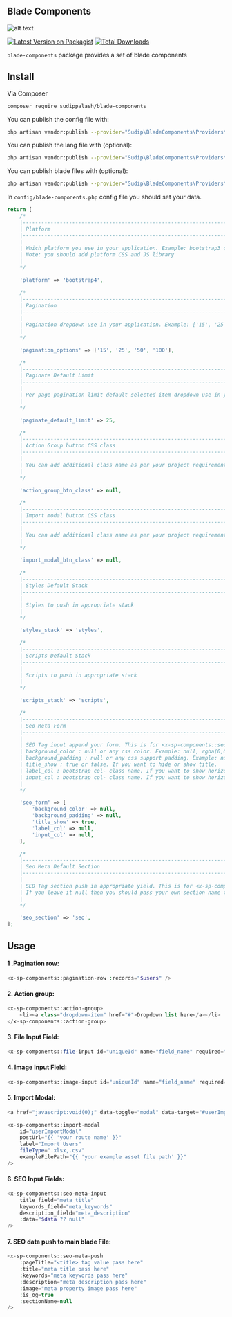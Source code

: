 ## Blade Components

![alt text](https://github.com/sudippalash/blade-components/blob/master/img.jpg?raw=true)


[![Latest Version on Packagist][ico-version]][link-packagist]
[![Total Downloads][ico-downloads]][link-downloads]


`blade-components` package provides a set of blade components


## Install

Via Composer

```bash
composer require sudippalash/blade-components
```

You can publish the config file with:

```bash
php artisan vendor:publish --provider="Sudip\BladeComponents\Providers\AppServiceProvider" --tag=config
```

You can publish the lang file with (optional):

```bash
php artisan vendor:publish --provider="Sudip\BladeComponents\Providers\AppServiceProvider" --tag=lang
```

You can publish blade files with (optional):

```bash
php artisan vendor:publish --provider="Sudip\BladeComponents\Providers\AppServiceProvider" --tag=views
```

In `config/blade-components.php` config file you should set your data.

```php
return [
    /*
    |--------------------------------------------------------------------------
    | Platform
    |--------------------------------------------------------------------------
    |
    | Which platform you use in your application. Example: bootstrap3 or bootstrap4 or bootstrap5
    | Note: you should add platform CSS and JS library
    | 
    */

    'platform' => 'bootstrap4',

    /*
    |--------------------------------------------------------------------------
    | Pagination
    |--------------------------------------------------------------------------
    |
    | Pagination dropdown use in your application. Example: ['15', '25', '50', '100']
    | 
    */

    'pagination_options' => ['15', '25', '50', '100'],

    /*
    |--------------------------------------------------------------------------
    | Paginate Default Limit
    |--------------------------------------------------------------------------
    |
    | Per page pagination limit default selected item dropdown use in your application. Example: 15 / 25 / 50 / 100
    | 
    */

    'paginate_default_limit' => 25,

    /*
    |--------------------------------------------------------------------------
    | Action Group button CSS class
    |--------------------------------------------------------------------------
    |
    | You can add additional class name as per your project requirement
    | 
    */

    'action_group_btn_class' => null,

    /*
    |--------------------------------------------------------------------------
    | Import modal button CSS class
    |--------------------------------------------------------------------------
    |
    | You can add additional class name as per your project requirement
    | 
    */

    'import_modal_btn_class' => null,

    /*
    |--------------------------------------------------------------------------
    | Styles Default Stack
    |--------------------------------------------------------------------------
    |
    | Styles to push in appropriate stack
    | 
    */

    'styles_stack' => 'styles',

    /*
    |--------------------------------------------------------------------------
    | Scripts Default Stack
    |--------------------------------------------------------------------------
    |
    | Scripts to push in appropriate stack
    | 
    */

    'scripts_stack' => 'scripts',

    /*
    |--------------------------------------------------------------------------
    | Seo Meta Form
    |--------------------------------------------------------------------------
    |
    | SEO Tag input append your form. This is for <x-sp-components::seo-meta-input /> component.
    | background_color : null or any css color. Example: null, rgba(0,0,0,.02), #F0F0F0
    | background_padding : null or any css support padding. Example: null, 15px, 1rem
    | title_show : true or false. If you want to hide or show title.
    | label_col : bootstrap col- class name. If you want to show horizontal label otherwise leave it to null. Example: null, col-md-*
    | input_col : bootstrap col- class name. If you want to show horizontal input otherwise leave it to null. Example: null, col-md-*
    | 
    */

    'seo_form' => [
        'background_color' => null,
        'background_padding' => null,
        'title_show' => true,
        'label_col' => null,
        'input_col' => null,
    ],

    /*
    |--------------------------------------------------------------------------
    | Seo Meta Default Section
    |--------------------------------------------------------------------------
    |
    | SEO Tag section push in appropriate yield. This is for <x-sp-components::seo-meta-push /> component.
    | If you leave it null then you should pass your own section name to sectionName parameter.
    | 
    */

    'seo_section' => 'seo',
];
```

## Usage

#### 1 .Pagination row:
```php
<x-sp-components::pagination-row :records="$users" />
```

#### 2. Action group:
```php
<x-sp-components::action-group>
    <li><a class="dropdown-item" href="#">Dropdown list here</a></li>
</x-sp-components::action-group>
```

#### 3. File Input Field:
```php
<x-sp-components::file-input id="uniqueId" name="field_name" required="required" path="https://exapmle.com/file.pdf" />
```

#### 4. Image Input Field:
```php
<x-sp-components::image-input id="uniqueId" name="field_name" required="required" path="https://exapmle.com/image.png" />
```

#### 5. Import Modal:
```php
<a href="javascript:void(0);" data-toggle="modal" data-target="#userImportModal">Import Users</a>

<x-sp-components::import-modal 
    id="userImportModal" 
    postUrl="{{ 'your route name' }}" 
    label="Import Users" 
    fileType=".xlsx,.csv" 
    exampleFilePath="{{ 'your example asset file path' }}" 
/>
```

#### 6. SEO Input Fields:
```php
<x-sp-components::seo-meta-input 
    title_field="meta_title" 
    keywords_field="meta_keywords" 
    description_field="meta_description" 
    :data="$data ?? null" 
/>
```

#### 7. SEO data push to main blade File:
```php
<x-sp-components::seo-meta-push
    :pageTitle="<title> tag value pass here"
    :title="meta title pass here"
    :keywords="meta keywords pass here"
    :description="meta description pass here"
    :image="meta property image pass here"
    :is_og=true
    :sectionName=null
/>
```

[ico-version]: https://img.shields.io/packagist/v/sudippalash/blade-components?style=flat-square
[ico-downloads]: https://img.shields.io/packagist/dt/sudippalash/blade-components?style=flat-square
[link-packagist]: https://packagist.org/packages/sudippalash/blade-components
[link-downloads]: https://packagist.org/packages/sudippalash/blade-components
[link-author]: https://github.com/sudippalash

